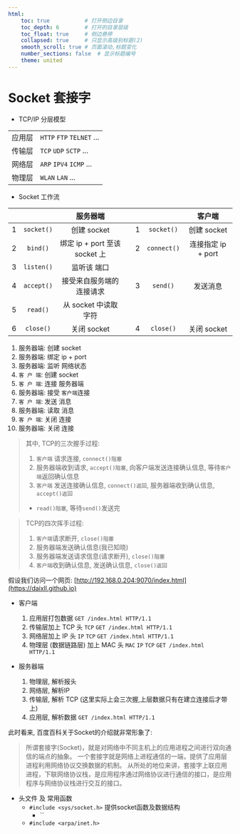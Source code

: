 ```yaml
---
html:
    toc: true           # 打开侧边目录
    toc_depth: 6        # 打开的目录层级
    toc_float: true     # 侧边悬停
    collapsed: true     # 只显示高级别标题(2)
    smooth_scroll: true # 页面滚动,标题变化
    number_sections: false  # 显示标题编号
    theme: united
--- 
```


# Socket 套接字

* TCP/IP 分层模型

|       |       |
| :---: | :--- | 
| 应用层 | `HTTP` `FTP` `TELNET` ...| 
| 传输层 | `TCP` `UDP` `SCTP` ...|    
| 网络层 | `ARP` `IPV4` `ICMP` ... | 
| 物理层 | `WLAN` `LAN` ...|

*  Socket 工作流

|       |  |  服务器端  |       |       |  |  客户端  |                  
| :---: |  :---:  | :---: | --- | :---: |  :---:  | :---: |
| 1 | `socket()`| 创建 socket                   |  | 1 | `socket()`| 创建 socket|
| 2 | `bind()`  | 绑定 ip + port 至该 socket 上 |  | 2 | `connect()`| 连接指定 ip + port |
| 3 | `listen()`| 监听该 端口                   |  |   | 
| 4 | `accept()`| 接受来自服务端的连接请求        | | 3 | `send()` | 发送消息
| 5 | `read()`  | 从 socket 中读取字符          |  |  |  
| 6 | `close()` | 关闭 socket                   |  | 4 | `close()` | 关闭 socket

1. 服务器端: 创建 socket
2. 服务器端: 绑定 ip + port
3. 服务器端: 监听 网络状态
4. `客 户 端`: 创建 socket
5. `客 户 端`: 连接 服务器端
6. 服务器端: 接受 `客户端`连接
7. `客 户 端`: 发送 消息
8. 服务器端: 读取 消息
9. `客 户 端`: 关闭 连接
10. 服务器端: 关闭 连接

> 其中, TCP的三次握手过程:
> 1. `客户端` 请求连接, `connect()阻塞` 
> 2. 服务器端收到请求, `accept()阻塞`, 向客户端发送连接确认信息, 等待`客户端`返回确认信息
> 3. `客户端` 发送连接确认信息, `connect()返回`, 服务器端收到确认信息, `accept()返回`
> - `read()阻塞`, 等待`send()`发送完

> TCP的四次挥手过程:
> 1. `客户端`请求断开, `close()阻塞`
> 2. 服务器端发送确认信息(我已知晓)
> 3. 服务器端发送请求信息(请求断开), `close()阻塞`
> 4. `客户端`收到确认信息, 发送确认信息, `close()返回`

假设我们访问一个网页: [http://192.168.0.204:9070/index.html](https://daixll.github.io)

* 客户端
  1. 应用层打包数据 `GET /index.html HTTP/1.1` 
  2. 传输层加上 TCP 头 `TCP` `GET /index.html HTTP/1.1` 
  3. 网络层加上 IP 头 `IP` `TCP` `GET /index.html HTTP/1.1` 
  4. 物理层 (数据链路层) 加上 MAC 头 `MAC` `IP` `TCP` `GET /index.html HTTP/1.1` 

* 服务器端
  1. 物理层, 解析报头
  2. 网络层, 解析IP
  3. 传输层, 解析 TCP (这里实际上会三次握,上层数据只有在建立连接后才带上)
  4. 应用层, 解析数据 `GET /index.html HTTP/1.1`

此时看来, 百度百科关于Socket的介绍就非常形象了:
>所谓套接字(Socket)，就是对网络中不同主机上的应用进程之间进行双向通信的端点的抽象。
一个套接字就是网络上进程通信的一端，提供了应用层进程利用网络协议交换数据的机制。
从所处的地位来讲，套接字上联应用进程，下联网络协议栈，是应用程序通过网络协议进行通信的接口，是应用程序与网络协议栈进行交互的接口。

* 头文件 及 常用函数
    * `#include <sys/socket.h>` 提供socket函数及数据结构
      * ``
    * `#include <arpa/inet.h>` 